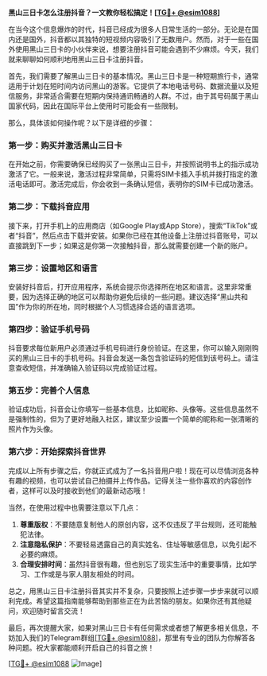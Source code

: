 **黑山三日卡怎么注册抖音？一文教你轻松搞定！[[TG💪+ @esim1088](https://t.me/s/esim1088)]**

在当今这个信息爆炸的时代，抖音已经成为很多人日常生活的一部分。无论是在国内还是国外，抖音都以其独特的短视频内容吸引了无数用户。然而，对于一些在国外使用黑山三日卡的小伙伴来说，想要注册抖音可能会遇到不少麻烦。今天，我们就来聊聊如何顺利地用黑山三日卡注册抖音。

首先，我们需要了解黑山三日卡的基本情况。黑山三日卡是一种短期旅行卡，通常适用于计划在短时间内访问黑山的游客。它提供了本地电话号码、数据流量以及短信服务，非常适合需要在短期内保持通讯畅通的人群。不过，由于其号码属于黑山国家代码，因此在国际平台上使用时可能会有一些限制。

那么，具体该如何操作呢？以下是详细的步骤：

### 第一步：购买并激活黑山三日卡

在开始之前，你需要确保已经购买了一张黑山三日卡，并按照说明书上的指示成功激活了它。一般来说，激活过程非常简单，只需将SIM卡插入手机并拨打指定的激活电话即可。激活完成后，你会收到一条确认短信，表明你的SIM卡已成功激活。

### 第二步：下载抖音应用

接下来，打开手机上的应用商店（如Google Play或App Store），搜索“TikTok”或者“抖音”，然后点击下载并安装。如果你已经在其他设备上注册过抖音账号，可以直接跳到下一步；如果这是你第一次接触抖音，那么就需要创建一个新的账户。

### 第三步：设置地区和语言

安装好抖音后，打开应用程序，系统会提示你选择所在地区和语言。这里非常重要，因为选择正确的地区可以帮助你避免后续的一些问题。建议选择“黑山共和国”作为你的所在地，同时根据个人习惯选择合适的语言选项。

### 第四步：验证手机号码

抖音要求每位新用户必须通过手机号码进行身份验证。在这里，你可以输入刚刚购买的黑山三日卡的手机号码。抖音会发送一条包含验证码的短信到该号码上。请注意查收短信，并准确输入验证码以完成验证过程。

### 第五步：完善个人信息

验证成功后，抖音会让你填写一些基本信息，比如昵称、头像等。这些信息虽然不是强制性的，但为了更好地融入社区，建议至少设置一个简单的昵称和一张清晰的照片作为头像。

### 第六步：开始探索抖音世界

完成以上所有步骤之后，你就正式成为了一名抖音用户啦！现在可以尽情浏览各种有趣的视频，也可以尝试自己拍摄并上传作品。记得关注一些你喜欢的内容创作者，这样可以及时接收到他们的最新动态哦！

当然，在使用过程中也需要注意以下几点：

1. **尊重版权**：不要随意复制他人的原创内容，这不仅违反了平台规则，还可能触犯法律。
2. **注意隐私保护**：不要轻易透露自己的真实姓名、住址等敏感信息，以免引起不必要的麻烦。
3. **合理安排时间**：虽然抖音很有趣，但也别忘了现实生活中的重要事情，比如学习、工作或是与家人朋友相处的时间。

总之，用黑山三日卡注册抖音其实并不复杂，只要按照上述步骤一步步来就可以顺利完成。希望这篇指南能够帮助到那些正在为此苦恼的朋友。如果你还有其他疑问，欢迎随时留言交流！

最后，再次提醒大家，如果对黑山三日卡有任何需求或者想了解更多相关信息，不妨加入我们的Telegram群组[[TG💪+ @esim1088](https://t.me/s/esim1088)]，那里有专业的团队为你解答各种问题。祝大家都能顺利开启自己的抖音之旅！

[[TG💪+ @esim1088](https://t.me/s/esim1088) ![Image](https://i.postimg.cc/4NQfJmqS/Snipaste-2025-05-13-00-14-12.png)]